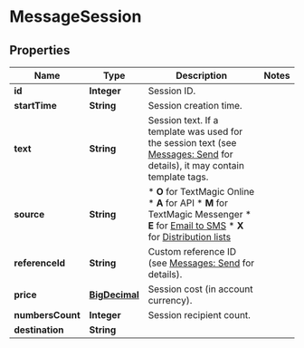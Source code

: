 
# MessageSession

## Properties
Name | Type | Description | Notes
------------ | ------------- | ------------- | -------------
**id** | **Integer** | Session ID. | 
**startTime** | **String** | Session creation time. | 
**text** | **String** | Session text. If a template was used for the session text (see [Messages: Send](#tag/Outbound-Messages) for details), it may contain template tags.  | 
**source** | **String** | *   **O** for TextMagic Online *   **A** for API *   **M** for TextMagic Messenger *   **E** for [Email to SMS](/docs/api/send-email-to-sms/) *   **X** for [Distribution lists](/docs/api/distribution-lists/)  | 
**referenceId** | **String** | Custom reference ID (see [Messages: Send](/docs/api/send-sms/) for details).  | 
**price** | [**BigDecimal**](BigDecimal.md) | Session cost (in account currency). | 
**numbersCount** | **Integer** | Session recipient count. | 
**destination** | **String** |  | 



